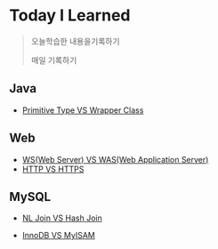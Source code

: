 # Today I Learned
> 오늘학습한 내용을기록하기
>
> 매일 기록하기

## Java
- [Primitive Type VS Wrapper Class](https://github.com/sangw00/TIL/blob/main/Java/Primitive%20Type%20VS%20Wrapper%20Class.md#primitive-type-vs-wrapper-class)

## Web

- [WS(Web Server) VS WAS(Web Application Server)](https://github.com/sangw00/TIL/blob/main/Web/WS(Web%20Server)%20VS%20WAS(Web%20Application%20Server).md#wsweb-server-vs-wasweb-application-server)
- [HTTP VS HTTPS](https://github.com/sangw00/TIL/blob/main/Web/HTTP%20VS%20HTTPS.md#http-vs-https)

## MySQL

- [NL Join VS Hash Join](https://github.com/sangw00/TIL/blob/main/MySQL/NL%20Join%20VS%20Hash%20Join.md#nl-join-vs-hash-join)

- [InnoDB VS MyISAM](https://github.com/sangw00/TIL/blob/main/MySQL/InnoDB%20VS%20MyISAM.md#innodb-vs-myisam)

